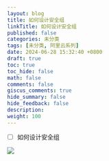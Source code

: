 ```yaml
---
layout: blog
title: 如何设计安全组
linkTitle: 如何设计安全组
published: false
categories: 未分类
tags: [未分类, 阿里云系列]
date: 2024-06-28 15:32:40 +0800
draft: true
toc: true
toc_hide: false
math: false
comments: false
giscus_comments: true
hide_summary: false
hide_feedback: false
description: 
weight: 100
---
```



- [ ] 如何设计安全组

![](https://s2.loli.net/2024/05/08/w9HJkLiNfcTGS2o.png)
